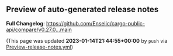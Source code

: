 ## Preview of auto-generated release notes
<!-- Release notes generated using configuration in .github/release.yml at main -->



**Full Changelog**: https://github.com/Enselic/cargo-public-api/compare/v0.27.0...main


(This page was updated **2023-01-14T21:44:55+00:00** by `push` via [Preview-release-notes.yml](https://github.com/Enselic/cargo-public-api/actions/runs/3920419774))
